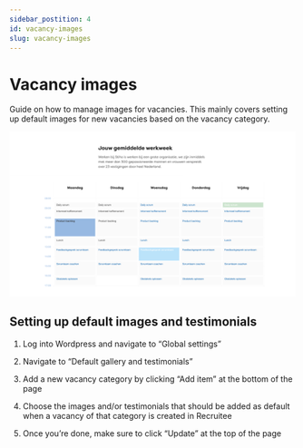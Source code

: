 ```yaml
---
sidebar_postition: 4
id: vacancy-images
slug: vacancy-images
---
```


# Vacancy images

Guide on how to manage images for vacancies. This mainly covers setting up default images for new vacancies based on the vacancy category.

![IMAGE ALT TEXT HERE](../static/img/calendar-documentation-image.png)


## Setting up default images and testimonials

1. Log into Wordpress and navigate to “Global settings”

2. Navigate to “Default gallery and testimonials”

3. Add a new vacancy category by clicking “Add item” at the bottom of the page

4. Choose the images and/or testimonials that should be added as default when a vacancy of that category is created in Recruitee

5. Once you’re done, make sure to click “Update” at the top of the page
